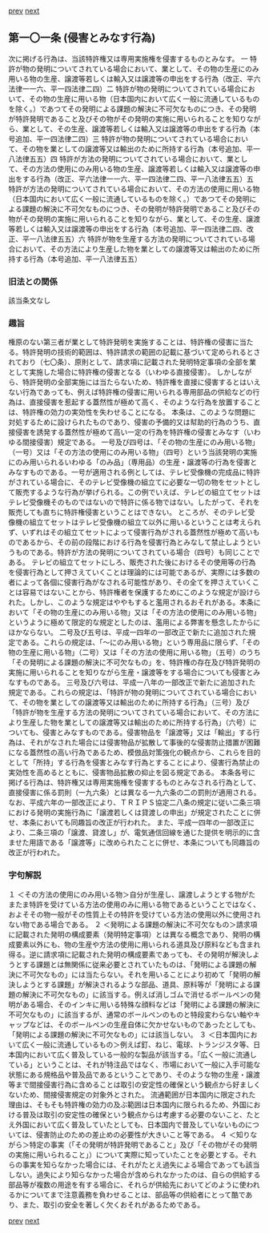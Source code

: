 [prev](/specific/markdowns/特許法/129_Mp-Ch_4-Se_2-At_100.md)
[next](/specific/markdowns/特許法/131_Mp-Ch_4-Se_2-At_102.md)
## 第一〇一条 (侵害とみなす行為)
次に掲げる行為は、当該特許権又は専用実施権を侵害するものとみなす。
一 特許が物の発明についてされている場合において、業として、その物の生産にのみ用いる物の生産、譲渡等若しくは輸入又は譲渡等の申出をする行為（改正、平六法律一一六、平一四法律二四）二 特許が物の発明についてされている場合において、その物の生産に用いる物（日本国内において広く一般に流通しているものを除く。）であつてその発明による課題の解決に不可欠なものにつき、その発明が特許発明であること及びその物がその発明の実施に用いられることを知りながら、業として、その生産、譲渡等若しくは輸入又は譲渡等の申出をする行為（本号追加、平一四法律二四）三 特許が物の発明についてされている場合において、その物を業としての譲渡等又は輸出のために所持する行為（本号追加、平一八法律五五）四 特許が方法の発明についてされている場合において、業として、その方法の使用にのみ用いる物の生産、譲渡等若しくは輸入又は譲渡等の申出をする行為（改正、平六法律一一六、平一四法律二四、平一八法律五五）五 特許が方法の発明についてされている場合において、その方法の使用に用いる物（日本国内において広く一般に流通しているものを除く。）であつてその発明による課題の解決に不可欠なものにつき、その発明が特許発明であること及びその物がその発明の実施に用いられることを知りながら、業として、その生産、譲渡等若しくは輸入又は譲渡等の申出をする行為（本号追加、平一四法律二四、改正、平一八法律五五）六 特許が物を生産する方法の発明についてされている場合において、その方法により生産した物を業としての譲渡等又は輸出のために所持する行為（本号追加、平一八法律五五）

### 旧法との関係
該当条文なし

### 趣旨
権原のない第三者が業として特許発明を実施することは、特許権の侵害に当たる。特許発明の技術的範囲は、特許請求の範囲の記載に基づいて定められるとされており（七〇条）、原則として、請求項に記載された発明特定事項の全部を業として実施した場合に特許権の侵害となる（いわゆる直接侵害）。
しかしながら、特許発明の全部実施には当たらないため、特許権を直接に侵害するとはいえない行為であっても、例えば特許権の侵害に用いられる専用部品の供給などの行為は、直接侵害を惹起する蓋然性が極めて高く、そのような行為を放置することは、特許権の効力の実効性を失わせることになる。
本条は、このような問題に対処するために設けられたものであり、侵害の予備的又は幇助的行為のうち、直接侵害を誘発する蓋然性が極めて高い一定の行為を特許権の侵害とみなす（いわゆる間接侵害）規定である。
一号及び四号は、「その物の生産にのみ用いる物」（一号）又は「その方法の使用にのみ用いる物」（四号）という当該発明の実施にのみ用いられるいわゆる「のみ品」（専用品）の生産・譲渡等の行為を侵害とみなすものである。一号が適用される例としては、テレビ受像機の完成品に特許がされている場合に、そのテレビ受像機の組立てに必要な一切の物をセットとして販売するような行為が挙げられる。この例でいえば、テレビの組立てセットはテレビ受像機そのものではないので特許に係る物ではない。したがって、それを販売しても直ちに特許権侵害ということはできない。
ところが、そのテレビ受像機の組立てセットはテレビ受像機の組立て以外に用いるということは考えられず、いずれはその組立てセットによって侵害行為がされる蓋然性が極めて高いものであるから、その前の段階における行為を侵害行為とみなして禁止しようというものである。特許が方法の発明についてされている場合（四号）も同じことである。
テレビの組立てセットにしろ、販売された後におけるその使用等の行為を侵害行為として押さえていくことは理論的には可能であるが、実際には多数の者によって各個に侵害行為がなされる可能性があり、その全てを押さえていくことは容易ではないことから、特許権者を保護するためにこのような規定が設けられた。しかし、このような規定はややもすると濫用されるおそれがある。本条において「その物の生産にのみ用いる物」又は「その方法の使用にのみ用いる物」というように極めて限定的な規定としたのは、濫用による弊害を懸念したからにほかならない。
二号及び五号は、平成一四年の一部改正で新たに追加された規定である。これらの規定は、「〜にのみ用いる物」という専用品に限らず、「その物の生産に用いる物」（二号）又は「その方法の使用に用いる物」（五号）のうち「その発明による課題の解決に不可欠なもの」を、特許権の存在及び特許発明の実施に用いられることを知りながら生産・譲渡等をする場合についても侵害とみなすものである。
三号及び六号は、平成一八年の一部改正で新たに追加された規定である。これらの規定は、「特許が物の発明についてされている場合において、その物を業としての譲渡等又は輸出のために所持する行為」（三号）及び「特許が物を生産する方法の発明についてされている場合において、その方法により生産した物を業としての譲渡等又は輸出のために所持する行為」（六号）についても、侵害とみなすものである。侵害物品を「譲渡等」又は「輸出」する行為は、それがなされた場合には侵害物品が拡散して事後的な侵害防止措置が困難になる蓋然性の高い行為であるため、模倣品対策強化の観点から、これらを目的として「所持」する行為を侵害とみなす行為とすることにより、侵害行為禁止の実効性を高めるとともに、侵害物品拡散の抑止を図る規定である。
本条各号に掲げる行為は、特許権又は専用実施権を侵害するものとみなされる行為として、直接侵害に係る罰則（一九六条）とは異なる一九六条の二の罰則が適用される。
なお、平成六年の一部改正により、ＴＲＩＰＳ協定二八条の規定に従い二条三項における発明の実施行為に「譲渡若しくは貸渡しの申出」が規定されたことに併せ、本条においても同趣旨の改正が行われた。
また、平成一四年の一部改正により、二条三項の「譲渡、貸渡し」が、電気通信回線を通じた提供を明示的に含ませた用語である「譲渡等」に改められたことに併せ、本条についても同趣旨の改正が行われた。

### 字句解説
１ ＜その方法の使用にのみ用いる物＞自分が生産し、譲渡しようとする物がたまたま特許を受けている方法の使用のみに用いる物であるということではなく、およそその物一般がその性質上その特許を受けている方法の使用以外に使用されない物である場合である。
２ ＜発明による課題の解決に不可欠なもの＞請求項に記載された発明の構成要素（発明特定事項）とは異なる概念であり、発明の構成要素以外にも、物の生産や方法の使用に用いられる道具及び原料なども含まれ得る。逆に請求項に記載された発明の構成要素であっても、その発明が解決しようとする課題とは無関係に従来必要とされていたものは、「発明による課題の解決に不可欠なもの」には当たらない。それを用いることにより初めて「発明の解決しようとする課題」が解決されるような部品、道具、原料等が「発明による課題の解決に不可欠なもの」に該当する。例えば消しゴムで消せるボールペンの発明がある場合、そのインキに用いる特殊な顔料などは「発明による課題の解決に不可欠なもの」に該当するが、通常のボールペンのものと特段変わらない軸やキャップなどは、そのボールペンの生産自体に欠かせないものであったとしても、「発明による課題の解決に不可欠なもの」には該当しない。
３ ＜日本国内において広く一般に流通しているもの＞例えば釘、ねじ、電球、トランジスタ等、日本国内において広く普及している一般的な製品が該当する。「広く一般に流通している」ということは、それが特注品ではなく、市場において一般に入手可能な状態にある規格品や普及品であるということであり、そのような物の生産・譲渡等まで間接侵害行為に含めることは取引の安定性の確保という観点から好ましくないため、間接侵害規定の対象外とされた。
流通範囲が日本国内に限定された理由は、そもそも特許権の効力の及ぶ範囲は日本国内に限られるため、外国における普及は取引の安定性の確保という観点からは考慮する必要のないこと、たとえ外国において広く普及していたとしても、日本国内で普及していないものについては、侵害防止のための差止めの必要性が大きいこと等である。
４ ＜知りながら＞特定の事実（「その発明が特許発明であること」及び「その物がその発明の実施に用いられること」）について実際に知っていたことを必要とする。それらの事実を知らなかった場合には、それがたとえ過失による場合であっても該当しない。過失により知らなかった場合が含められなかったのは、自らの供給する部品等が複数の用途を有する場合に、それらが供給先においてどのように使われるかについてまで注意義務を負わせることは、部品等の供給者にとって酷であり、また、取引の安全を著しく欠くおそれがあるためである。

[prev](/specific/markdowns/特許法/129_Mp-Ch_4-Se_2-At_100.md)
[next](/specific/markdowns/特許法/131_Mp-Ch_4-Se_2-At_102.md)